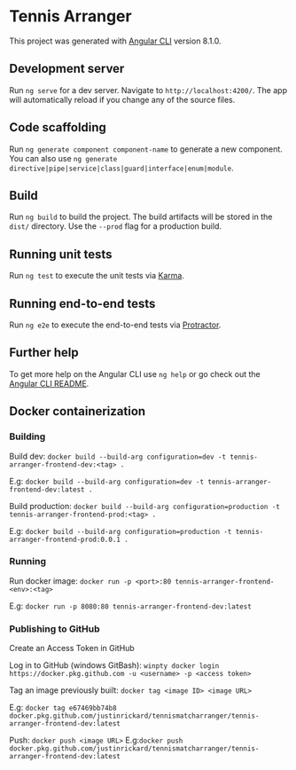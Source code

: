 # Tennis Arranger

This project was generated with [Angular CLI](https://github.com/angular/angular-cli) version 8.1.0.

## Development server

Run `ng serve` for a dev server. Navigate to `http://localhost:4200/`. The app will automatically reload if you change any of the source files.

## Code scaffolding

Run `ng generate component component-name` to generate a new component. You can also use `ng generate directive|pipe|service|class|guard|interface|enum|module`.

## Build

Run `ng build` to build the project. The build artifacts will be stored in the `dist/` directory. Use the `--prod` flag for a production build.

## Running unit tests

Run `ng test` to execute the unit tests via [Karma](https://karma-runner.github.io).

## Running end-to-end tests

Run `ng e2e` to execute the end-to-end tests via [Protractor](http://www.protractortest.org/).

## Further help

To get more help on the Angular CLI use `ng help` or go check out the [Angular CLI README](https://github.com/angular/angular-cli/blob/master/README.md).

## Docker containerization

### Building

Build dev: `docker build --build-arg configuration=dev -t tennis-arranger-frontend-dev:<tag> .`

E.g: `docker build --build-arg configuration=dev -t tennis-arranger-frontend-dev:latest .`

Build production: `docker build --build-arg configuration=production -t tennis-arranger-frontend-prod:<tag> .`

E.g: `docker build --build-arg configuration=production -t tennis-arranger-frontend-prod:0.0.1 .`

### Running

Run docker image: `docker run -p <port>:80 tennis-arranger-frontend-<env>:<tag>`

E.g: `docker run -p 8080:80 tennis-arranger-frontend-dev:latest`

### Publishing to GitHub

Create an Access Token in GitHub

Log in to GitHub (windows GitBash): `winpty docker login https://docker.pkg.github.com -u <username> -p <access token>`

Tag an image previously built: `docker tag <image ID> <image URL>`

E.g: `docker tag e67469bb74b8  docker.pkg.github.com/justinrickard/tennismatcharranger/tennis-arranger-frontend-dev:latest`

Push: `docker push <image URL>`
E.g:`docker push docker.pkg.github.com/justinrickard/tennismatcharranger/tennis-arranger-frontend-dev:latest`